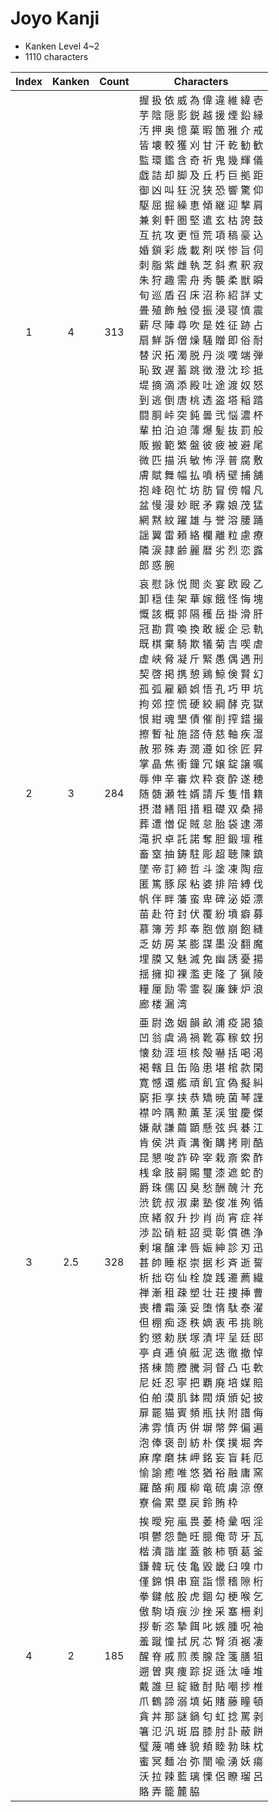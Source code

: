 
# Joyo Kanji

- Kanken Level 4~2
- 1110 characters

| Index | Kanken | Count | Characters                                                                                                                                                                                                                                                                                                                                                                                                                                                                                                                                                                                                                                                                                                                                                                      |
| :---: | :----: | :---: | ------------------------------------------------------------------------------------------------------------------------------------------------------------------------------------------------------------------------------------------------------------------------------------------------------------------------------------------------------------------------------------------------------------------------------------------------------------------------------------------------------------------------------------------------------------------------------------------------------------------------------------------------------------------------------------------------------------------------------------------------------------------------------- |
|   1   |   4    |  313  | 握 扱 依 威 為 偉 違 維 緯 壱<br>芋 陰 隠 影 鋭 越 援 煙 鉛 縁<br>汚 押 奥 憶 菓 暇 箇 雅 介 戒<br>皆 壊 較 獲 刈 甘 汗 乾 勧 歓<br>監 環 鑑 含 奇 祈 鬼 幾 輝 儀<br>戯 詰 却 脚 及 丘 朽 巨 拠 距<br>御 凶 叫 狂 況 狭 恐 響 驚 仰<br>駆 屈 掘 繰 恵 傾 継 迎 撃 肩<br>兼 剣 軒 圏 堅 遣 玄 枯 誇 鼓<br>互 抗 攻 更 恒 荒 項 稿 豪 込<br>婚 鎖 彩 歳 載 剤 咲 惨 旨 伺<br>刺 脂 紫 雌 執 芝 斜 煮 釈 寂<br>朱 狩 趣 需 舟 秀 襲 柔 獣 瞬<br>旬 巡 盾 召 床 沼 称 紹 詳 丈<br>畳 殖 飾 触 侵 振 浸 寝 慎 震<br>薪 尽 陣 尋 吹 是 姓 征 跡 占<br>扇 鮮 訴 僧 燥 騒 贈 即 俗 耐<br>替 沢 拓 濁 脱 丹 淡 嘆 端 弾<br>恥 致 遅 蓄 跳 徴 澄 沈 珍 抵<br>堤 摘 滴 添 殿 吐 途 渡 奴 怒<br>到 逃 倒 唐 桃 透 盗 塔 稲 踏<br>闘 胴 峠 突 鈍 曇 弐 悩 濃 杯<br>輩 拍 泊 迫 薄 爆 髪 抜 罰 般<br>販 搬 範 繁 盤 彼 疲 被 避 尾<br>微 匹 描 浜 敏 怖 浮 普 腐 敷<br>膚 賦 舞 幅 払 噴 柄 壁 捕 舗<br>抱 峰 砲 忙 坊 肪 冒 傍 帽 凡<br>盆 慢 漫 妙 眠 矛 霧 娘 茂 猛<br>網 黙 紋 躍 雄 与 誉 溶 腰 踊<br>謡 翼 雷 頼 絡 欄 離 粒 慮 療<br>隣 涙 隷 齢 麗 暦 劣 烈 恋 露<br>郎 惑 腕                                  |
|   2   |   3    |  284  | 哀 慰 詠 悦 閲 炎 宴 欧 殴 乙<br>卸 穏 佳 架 華 嫁 餓 怪 悔 塊<br>慨 該 概 郭 隔 穫 岳 掛 滑 肝<br>冠 勘 貫 喚 換 敢 緩 企 忌 軌<br>既 棋 棄 騎 欺 犠 菊 吉 喫 虐<br>虚 峡 脅 凝 斤 緊 愚 偶 遇 刑<br>契 啓 掲 携 憩 鶏 鯨 倹 賢 幻<br>孤 弧 雇 顧 娯 悟 孔 巧 甲 坑<br>拘 郊 控 慌 硬 絞 綱 酵 克 獄<br>恨 紺 魂 墾 債 催 削 搾 錯 撮<br>擦 暫 祉 施 諮 侍 慈 軸 疾 湿<br>赦 邪 殊 寿 潤 遵 如 徐 匠 昇<br>掌 晶 焦 衝 鐘 冗 嬢 錠 譲 嘱<br>辱 伸 辛 審 炊 粋 衰 酔 遂 穂<br>随 髄 瀬 牲 婿 請 斥 隻 惜 籍<br>摂 潜 繕 阻 措 粗 礎 双 桑 掃<br>葬 遭 憎 促 賊 怠 胎 袋 逮 滞<br>滝 択 卓 託 諾 奪 胆 鍛 壇 稚<br>畜 窒 抽 鋳 駐 彫 超 聴 陳 鎮<br>墜 帝 訂 締 哲 斗 塗 凍 陶 痘<br>匿 篤 豚 尿 粘 婆 排 陪 縛 伐<br>帆 伴 畔 藩 蛮 卑 碑 泌 姫 漂<br>苗 赴 符 封 伏 覆 紛 墳 癖 募<br>慕 簿 芳 邦 奉 胞 倣 崩 飽 縫<br>乏 妨 房 某 膨 謀 墨 没 翻 魔<br>埋 膜 又 魅 滅 免 幽 誘 憂 揚<br>揺 擁 抑 裸 濫 吏 隆 了 猟 陵<br>糧 厘 励 零 霊 裂 廉 錬 炉 浪<br>廊 楼 漏 湾                                                                                                     |
|   3   |  2.5   |  328  | 亜 尉 逸 姻 韻 畝 浦 疫 謁 猿<br>凹 翁 虞 渦 禍 靴 寡 稼 蚊 拐<br>懐 劾 涯 垣 核 殻 嚇 括 喝 渇<br>褐 轄 且 缶 陥 患 堪 棺 款 閑<br>寛 憾 還 艦 頑 飢 宜 偽 擬 糾<br>窮 拒 享 挟 恭 矯 暁 菌 琴 謹<br>襟 吟 隅 勲 薫 茎 渓 蛍 慶 傑<br>嫌 献 謙 繭 顕 懸 弦 呉 碁 江<br>肯 侯 洪 貢 溝 衡 購 拷 剛 酷<br>昆 懇 唆 詐 砕 宰 栽 斎 索 酢<br>桟 傘 肢 嗣 賜 璽 漆 遮 蛇 酌<br>爵 珠 儒 囚 臭 愁 酬 醜 汁 充<br>渋 銃 叔 淑 粛 塾 俊 准 殉 循<br>庶 緒 叙 升 抄 肖 尚 宵 症 祥<br>渉 訟 硝 粧 詔 奨 彰 償 礁 浄<br>剰 壌 醸 津 唇 娠 紳 診 刃 迅<br>甚 帥 睡 枢 崇 据 杉 斉 逝 誓<br>析 拙 窃 仙 栓 旋 践 遷 薦 繊<br>禅 漸 租 疎 塑 壮 荘 捜 挿 曹<br>喪 槽 霜 藻 妥 堕 惰 駄 泰 濯<br>但 棚 痴 逐 秩 嫡 衷 弔 挑 眺<br>釣 懲 勅 朕 塚 漬 坪 呈 廷 邸<br>亭 貞 逓 偵 艇 泥 迭 徹 撤 悼<br>搭 棟 筒 謄 騰 洞 督 凸 屯 軟<br>尼 妊 忍 寧 把 覇 廃 培 媒 賠<br>伯 舶 漠 肌 鉢 閥 煩 頒 妃 披<br>扉 罷 猫 賓 頻 瓶 扶 附 譜 侮<br>沸 雰 憤 丙 併 塀 幣 弊 偏 遍<br>泡 俸 褒 剖 紡 朴 僕 撲 堀 奔<br>麻 摩 磨 抹 岬 銘 妄 盲 耗 厄<br>愉 諭 癒 唯 悠 猶 裕 融 庸 窯<br>羅 酪 痢 履 柳 竜 硫 虜 涼 僚<br>寮 倫 累 塁 戻 鈴 賄 枠 |
|   4   |   2    |  185  | 挨 曖 宛 嵐 畏 萎 椅 彙 咽 淫<br>唄 鬱 怨 艶 旺 臆 俺 苛 牙 瓦<br>楷 潰 諧 崖 蓋 骸 柿 顎 葛 釜<br>鎌 韓 玩 伎 亀 毀 畿 臼 嗅 巾<br>僅 錦 惧 串 窟 詣 憬 稽 隙 桁<br>拳 鍵 舷 股 虎 錮 勾 梗 喉 乞<br>傲 駒 頃 痕 沙 挫 采 塞 柵 刹<br>拶 斬 恣 摯 餌 叱 嫉 腫 呪 袖<br>羞 蹴 憧 拭 尻 芯 腎 須 裾 凄<br>醒 脊 戚 煎 羨 腺 詮 箋 膳 狙<br>遡 曽 爽 痩 踪 捉 遜 汰 唾 堆<br>戴 誰 旦 綻 緻 酎 貼 嘲 捗 椎<br>爪 鶴 諦 溺 填 妬 賭 藤 瞳 頓<br>貪 丼 那 謎 鍋 匂 虹 捻 罵 剥<br>箸 氾 汎 斑 眉 膝 肘 訃 蔽 餅<br>璧 蔑 哺 蜂 貌 頬 睦 勃 昧 枕<br>蜜 冥 麺 冶 弥 闇 喩 湧 妖 瘍<br>沃 拉 辣 藍 璃 慄 侶 瞭 瑠 呂<br>賂 弄 籠 麓 脇                                                                                                                                                                                                                                                                                                                                         |
